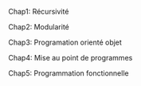 Chap1: Récursivité 

Chap2: Modularité 

Chap3: Programation orienté objet

Chap4: Mise au point de programmes

Chap5: Programmation fonctionnelle
